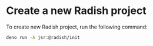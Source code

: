 # Create a new Radish project

To create new Radish project, run the following command:

```sh
deno run -A jsr:@radish/init
```
